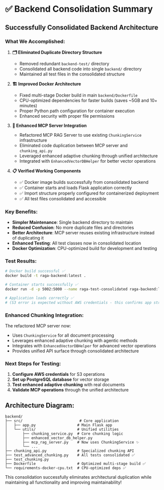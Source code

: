 # ✅ Backend Consolidation Summary

## Successfully Consolidated Backend Architecture

### What We Accomplished:

1. **🗂️ Eliminated Duplicate Directory Structure**
   - Removed redundant `backend-test/` directory
   - Consolidated all backend code into single `backend/` directory
   - Maintained all test files in the consolidated structure

2. **🏗️ Improved Docker Architecture**
   - Fixed multi-stage Docker build in main `backend/Dockerfile`
   - CPU-optimized dependencies for faster builds (saves ~5GB and 10+ minutes)
   - Proper Python path configuration for container execution
   - Enhanced security with proper file permissions

3. **🔧 Enhanced MCP Server Integration**
   - Refactored MCP RAG Server to use existing `ChunkingService` infrastructure
   - Eliminated code duplication between MCP server and `chunking_api.py`
   - Leveraged enhanced adaptive chunking through unified architecture
   - Integrated with `EnhancedVectorDBHelper` for better vector operations

4. **📋 Verified Working Components**
   - ✅ Docker image builds successfully from consolidated backend
   - ✅ Container starts and loads Flask application correctly
   - ✅ Import structure properly configured for containerized deployment
   - ✅ All test files consolidated and accessible

### Key Benefits:

- **Simpler Maintenance**: Single backend directory to maintain
- **Reduced Confusion**: No more duplicate files and directories
- **Better Architecture**: MCP server reuses existing infrastructure instead of duplicating it
- **Enhanced Testing**: All test classes now in consolidated location
- **Docker Optimization**: CPU-optimized build for development and testing

### Test Results:

```bash
# Docker build successful ✅
docker build -t raga-backend:latest .

# Container starts successfully ✅
docker run -d -p 5002:5000 --name raga-test-consolidated raga-backend:latest

# Application loads correctly ✅
# (S3 error is expected without AWS credentials - this confirms app structure works)
```

### Enhanced Chunking Integration:

The refactored MCP server now:
- Uses `ChunkingService` for all document processing
- Leverages enhanced adaptive chunking with agentic methods
- Integrates with `EnhancedVectorDBHelper` for advanced vector operations
- Provides unified API surface through consolidated architecture

### Next Steps for Testing:

1. **Configure AWS credentials** for S3 operations
2. **Set up PostgreSQL database** for vector storage
3. **Test enhanced adaptive chunking** with real documents
4. **Validate MCP operations** through the unified architecture

## Architecture Diagram:

```
backend/
├── src/                          # Core application
│   ├── app.py                   # Main Flask app
│   └── utils/                   # Unified utilities
│       ├── chunking_service.py  # Core chunking logic
│       ├── enhanced_vector_db_helper.py
│       ├── mcp_rag_server.py    # Now uses ChunkingService ✨
│       └── ...
├── chunking_api.py              # Specialized chunking API
├── test_advanced_chunking.py    # All tests consolidated ✅
├── test_chunking.py
├── Dockerfile                   # Optimized multi-stage build ✅
└── requirements-docker-cpu.txt  # CPU-optimized deps ✅
```

This consolidation successfully eliminates architectural duplication while maintaining all functionality and improving maintainability!

